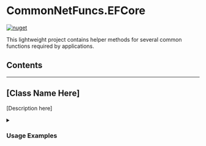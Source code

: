 # CommonNetFuncs.EFCore

[![nuget](https://img.shields.io/nuget/dt/CommonNetFuncs.EFCore)](https://www.nuget.org/packages/CommonNetFuncs.EFCore/)

This lightweight project contains helper methods for several common functions required by applications.

## Contents

<!-- - [Class Name](#) -->

---

## [Class Name Here]

[Description here]

<details>
<summary><h3>Usage Examples</h3></summary>

#### [MethodNameHere]

```cs
//Code here
```

</details>
